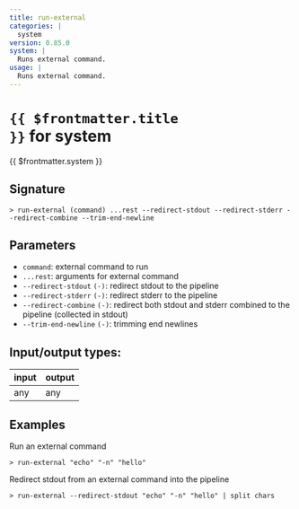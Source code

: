 ```yaml
---
title: run-external
categories: |
  system
version: 0.85.0
system: |
  Runs external command.
usage: |
  Runs external command.
---
```

<!-- This file is automatically generated. Please edit the command in https://github.com/nushell/nushell instead. -->

# <code>{{ $frontmatter.title }}</code> for system

<div class='command-title'>{{ $frontmatter.system }}</div>

## Signature

```> run-external (command) ...rest --redirect-stdout --redirect-stderr --redirect-combine --trim-end-newline```

## Parameters

 -  `command`: external command to run
 -  `...rest`: arguments for external command
 -  `--redirect-stdout` `(-)`: redirect stdout to the pipeline
 -  `--redirect-stderr` `(-)`: redirect stderr to the pipeline
 -  `--redirect-combine` `(-)`: redirect both stdout and stderr combined to the pipeline (collected in stdout)
 -  `--trim-end-newline` `(-)`: trimming end newlines


## Input/output types:

| input | output |
| ----- | ------ |
| any   | any    |

## Examples

Run an external command
```shell
> run-external "echo" "-n" "hello"

```

Redirect stdout from an external command into the pipeline
```shell
> run-external --redirect-stdout "echo" "-n" "hello" | split chars

```
